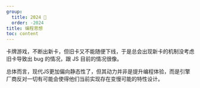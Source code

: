 ```yaml
---
group:
  title: 2024 🐲
  order: -2024
title: 编程思想
toc: content
---
```


卡牌游戏，不断出新卡，但旧卡又不能随便下线，于是总会出现新卡的机制没考虑旧卡导致出 bug 的情况，跟 JS 目前的情况很像。

总体而言，现代JS更加偏向静态性了，但其动力并非是提升编程体验，而是引擎厂商反对一切有可能会使得他们当前实现存在变慢可能的特性设计。
